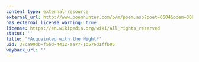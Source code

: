 ```yaml
---
content_type: external-resource
external_url: http://www.poemhunter.com/p/m/poem.asp?poet=6604&poem=30815
has_external_license_warning: true
license: https://en.wikipedia.org/wiki/All_rights_reserved
status: ''
title: '*Acquainted with the Night*'
uid: 37ca90db-f5bd-4412-aa77-1b576d1ffb05
wayback_url: ''
---
```

